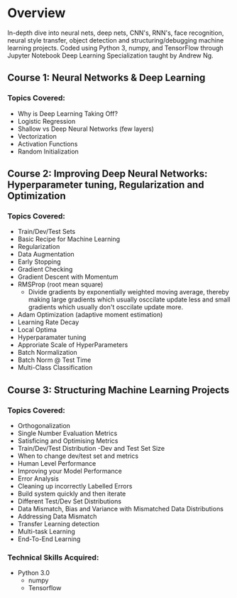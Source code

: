 # Overview
In-depth dive into neural nets, deep nets, CNN's, RNN's, face recognition, neural style transfer, object detection and structuring/debugging machine learning projects. Coded using Python 3, numpy, and TensorFlow through Jupyter Notebook
Deep Learning Specialization taught by Andrew Ng.
## Course 1: Neural Networks & Deep Learning
### Topics Covered:
- Why is Deep Learning Taking Off?
- Logistic Regression
- Shallow vs Deep Neural Networks (few layers)
- Vectorization
- Activation Functions
- Random Initialization

## Course 2: Improving Deep Neural Networks: Hyperparameter tuning, Regularization and Optimization
### Topics Covered:
- Train/Dev/Test Sets
- Basic Recipe for Machine Learning
- Regularization
- Data Augmentation
- Early Stopping
- Gradient Checking
- Gradient Descent with Momentum
- RMSProp (root mean square)
	- Divide gradients by exponentially weighted moving average, thereby making large gradients which usually osccilate update less and small gradients which usually don't osccilate update more.
- Adam Optimization (adaptive moment estimation)
- Learning Rate Decay
- Local Optima
- Hyperparamater tuning
- Approriate Scale of HyperParameters
- Batch Normalization
- Batch Norm @ Test Time
- Multi-Class Classification

## Course 3: Structuring Machine Learning Projects
### Topics Covered:
- Orthogonalization
- Single Number Evaluation Metrics
- Satisficing and Optimising Metrics
- Train/Dev/Test Distribution
-Dev and Test Set Size
- When to change dev/test set and metrics
- Human Level Performance
- Improving your Model Performance
- Error Analysis
- Cleaning up incorrectly Labelled Errors
- Build system quickly and then iterate
- Different Test/Dev Set Distributions
- Data Mismatch, Bias and Variance with Mismatched Data Distributions
- Addressing Data Mismatch
- Transfer Learning detection
- Multi-task Learning
- End-To-End Learning

### Technical Skills Acquired:
- Python 3.0
  - numpy
  - Tensorflow
